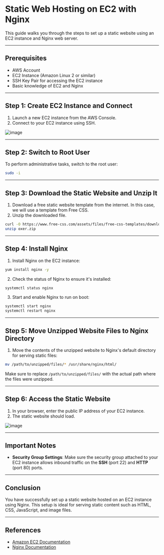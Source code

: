 # Static Web Hosting on EC2 with Nginx

This guide walks you through the steps to set up a static website using an EC2 instance and Nginx web server.

---

## Prerequisites

- AWS Account
- EC2 Instance (Amazon Linux 2 or similar)
- SSH Key Pair for accessing the EC2 instance
- Basic knowledge of EC2 and Nginx

---

## Step 1: Create EC2 Instance and Connect

1. Launch a new EC2 instance from the AWS Console.
2. Connect to your EC2 instance using SSH.

![image](https://github.com/user-attachments/assets/dd533851-4d29-464e-93d6-9f2be27e64d3)

---

## Step 2: Switch to Root User

To perform administrative tasks, switch to the root user:

```bash
sudo -i
```

---

## Step 3: Download the Static Website and Unzip It

1. Download a free static website template from the internet. In this case, we will use a template from Free CSS.
2. Unzip the downloaded file.

```bash
curl -O https://www.free-css.com/assets/files/free-css-templates/download/page296/oxer.zip
unzip oxer.zip
```

---

## Step 4: Install Nginx

1. Install Nginx on the EC2 instance:

```bash
yum install nginx -y
```

2. Check the status of Nginx to ensure it's installed:

```bash
systemctl status nginx
```

3. Start and enable Nginx to run on boot:

```bash
systemctl start nginx
systemctl restart nginx
```

---

## Step 5: Move Unzipped Website Files to Nginx Directory

1. Move the contents of the unzipped website to Nginx's default directory for serving static files:

```bash
mv /path/to/unzipped/files/* /usr/share/nginx/html/
```

Make sure to replace `/path/to/unzipped/files/` with the actual path where the files were unzipped.

---

## Step 6: Access the Static Website

1. In your browser, enter the public IP address of your EC2 instance.
2. The static website should load.

![image](https://github.com/user-attachments/assets/40aafd81-5b01-4bda-a34c-873886a62cb0)

---

## Important Notes

- **Security Group Settings**: Make sure the security group attached to your EC2 instance allows inbound traffic on the **SSH** (port 22) and **HTTP** (port 80) ports.
  
---

## Conclusion

You have successfully set up a static website hosted on an EC2 instance using Nginx. This setup is ideal for serving static content such as HTML, CSS, JavaScript, and image files.

---

## References

- [Amazon EC2 Documentation](https://docs.aws.amazon.com/ec2/)
- [Nginx Documentation](https://nginx.org/en/docs/)
